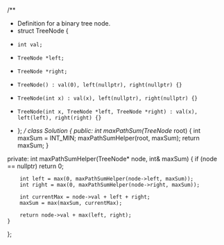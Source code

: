 /**
 * Definition for a binary tree node.
 * struct TreeNode {
 *     int val;
 *     TreeNode *left;
 *     TreeNode *right;
 *     TreeNode() : val(0), left(nullptr), right(nullptr) {}
 *     TreeNode(int x) : val(x), left(nullptr), right(nullptr) {}
 *     TreeNode(int x, TreeNode *left, TreeNode *right) : val(x), left(left), right(right) {}
 * };
 */
class Solution {
public:
    int maxPathSum(TreeNode* root) {
        int maxSum = INT_MIN;
        maxPathSumHelper(root, maxSum);
        return maxSum;
    }

private:
    int maxPathSumHelper(TreeNode* node, int& maxSum) {
        if (node == nullptr) return 0;

        int left = max(0, maxPathSumHelper(node->left, maxSum));
        int right = max(0, maxPathSumHelper(node->right, maxSum));

        int currentMax = node->val + left + right;
        maxSum = max(maxSum, currentMax);

        return node->val + max(left, right);
    }
};
